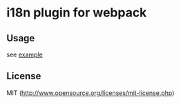 # i18n plugin for webpack

## Usage

see [example](example/)

## License

MIT (http://www.opensource.org/licenses/mit-license.php)
